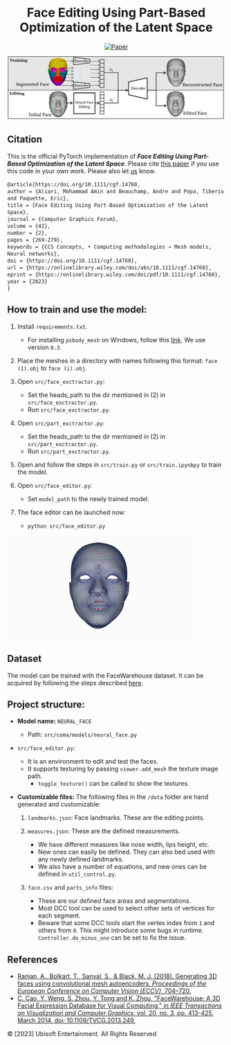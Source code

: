 <div align="center">

# Face Editing Using Part-Based Optimization of the Latent Space

</div>

<div align="center">

[![Paper](https://img.shields.io/badge/Paper-nueral--face-blue)](http://dx.doi.org/10.1111/cgf.14760)

</div>

<div align="center">  

[![Header](figs/header.png)](http://dx.doi.org/10.1111/cgf.14760)

</div>

## Citation
This is the official PyTorch implementation of _**Face Editing Using Part-Based Optimization of the Latent Space**_. Please cite [this paper](http://dx.doi.org/10.1111/cgf.14760) if you use this code in your own work. Please also let [us](mailto:eric.paquette@etsmtl.ca) know.
```
@article{https://doi.org/10.1111/cgf.14760,
author = {Aliari, Mohammad Amin and Beauchamp, Andre and Popa, Tiberiu and Paquette, Eric},
title = {Face Editing Using Part-Based Optimization of the Latent Space},
journal = {Computer Graphics Forum},
volume = {42},
number = {2},
pages = {269-279},
keywords = {CCS Concepts, • Computing methodologies → Mesh models, Neural networks},
doi = {https://doi.org/10.1111/cgf.14760},
url = {https://onlinelibrary.wiley.com/doi/abs/10.1111/cgf.14760},
eprint = {https://onlinelibrary.wiley.com/doi/pdf/10.1111/cgf.14760},
year = {2023}
}
```
## How to train and use the model:
1. Install `requirements.txt`.
	- For installing `psbody_mesh` on Windows, follow this [link](https://github.com/johnbanq/mesh/tree/fix/MSVC_compilation). We use version `0.3`.
2. Place the meshes in a directory with names following this format: `face (1).obj` to `face (i).obj`.

3. Open `src/face_exctractor.py`:
	- Set the heads_path to the dir mentioned in (2) in `src/face_exctractor.py`.
	- Run `src/face_exctractor.py`.

4. Open `src/part_exctractor.py`:
	- Set the heads_path to the dir mentioned in (2) in `src/part_exctractor.py`.
	- Run `src/part_exctractor.py`.

5. Open and follow the steps in `src/train.py` or `src/train.ipynbpy` to train the model.

6. Open `src/face_editor.py`:
	- Set `model_path` to the newly trained model.
	
7. The face editor can be launched now:
	- `python src/face_editor.py`

![Demo](figs/demo.gif)

## Dataset
The model can be trained with the FaceWarehouse dataset. It can be acquired by following the steps described [here](http://kunzhou.net/zjugaps/facewarehouse).

## Project structure:
- **Model name:** `NEURAL_FACE`
	- Path: `src/coma/models/neural_face.py`

- `src/face_editor.py`:
	- It is an environment to edit and test the faces.
	- It supports texturing by passing `viewer.add_mesh` the texture image path.
		- `toggle_texture()` can be called to show the textures.

- **Customizable files:** The following files in the `/data` folder are hand generated and customizable:
	1. `landmarks.json`: Face landmarks. These are the editing points.

	2. `measures.json`: These are the defined measurements. 
		- We have different measures like nose width, lips height, etc.
		- New ones can easily be defined. They can also bed used with any newly defined landmarks.
		- We also have a number of equations, and new ones can be defined in `util_control.py`.

	3. `face.csv` and `parts_info` files: 
		- These are our defined face areas and segmentations. 
		- Most DCC tool can be used to select other sets of vertices for each segment.
		- Beware that some DCC tools start the vertex index from `1` and others from `0`. This might introduce some bugs in runtime. `Controller.do_minus_one` can be set to fix the issue.

## References
- [Ranjan, A., Bolkart, T., Sanyal, S., & Black, M. J. (2018). Generating 3D faces using convolutional mesh autoencoders. _Proceedings of the European Conference on Computer Vision (ECCV)_, 704–720.](https://github.com/sw-gong/coma)
- [C. Cao, Y. Weng, S. Zhou, Y. Tong and K. Zhou, "FaceWarehouse: A 3D Facial Expression Database for Visual Computing," in _IEEE Transactions on Visualization and Computer Graphics_, vol. 20, no. 3, pp. 413-425, March 2014, doi: 10.1109/TVCG.2013.249.](http://kunzhou.net/zjugaps/facewarehouse)

© [2023] Ubisoft Entertainment. All Rights Reserved
